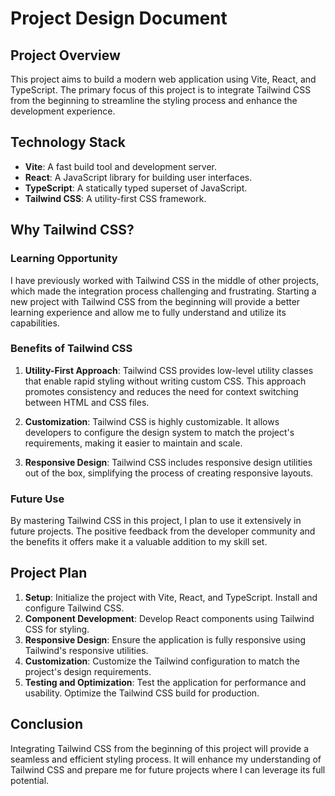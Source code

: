 # Project Design Document

## Project Overview

This project aims to build a modern web application using Vite, React, and TypeScript. The primary focus of this project is to integrate Tailwind CSS from the beginning to streamline the styling process and enhance the development experience.

## Technology Stack

- **Vite**: A fast build tool and development server.
- **React**: A JavaScript library for building user interfaces.
- **TypeScript**: A statically typed superset of JavaScript.
- **Tailwind CSS**: A utility-first CSS framework.

## Why Tailwind CSS?

### Learning Opportunity

I have previously worked with Tailwind CSS in the middle of other projects, which made the integration process challenging and frustrating. Starting a new project with Tailwind CSS from the beginning will provide a better learning experience and allow me to fully understand and utilize its capabilities.

### Benefits of Tailwind CSS

1. **Utility-First Approach**: Tailwind CSS provides low-level utility classes that enable rapid styling without writing custom CSS. This approach promotes consistency and reduces the need for context switching between HTML and CSS files.

2. **Customization**: Tailwind CSS is highly customizable. It allows developers to configure the design system to match the project's requirements, making it easier to maintain and scale.

3. **Responsive Design**: Tailwind CSS includes responsive design utilities out of the box, simplifying the process of creating responsive layouts.

### Future Use

By mastering Tailwind CSS in this project, I plan to use it extensively in future projects. The positive feedback from the developer community and the benefits it offers make it a valuable addition to my skill set.

## Project Plan

1. **Setup**: Initialize the project with Vite, React, and TypeScript. Install and configure Tailwind CSS.
2. **Component Development**: Develop React components using Tailwind CSS for styling.
3. **Responsive Design**: Ensure the application is fully responsive using Tailwind's responsive utilities.
4. **Customization**: Customize the Tailwind configuration to match the project's design requirements.
5. **Testing and Optimization**: Test the application for performance and usability. Optimize the Tailwind CSS build for production.

## Conclusion

Integrating Tailwind CSS from the beginning of this project will provide a seamless and efficient styling process. It will enhance my understanding of Tailwind CSS and prepare me for future projects where I can leverage its full potential.
